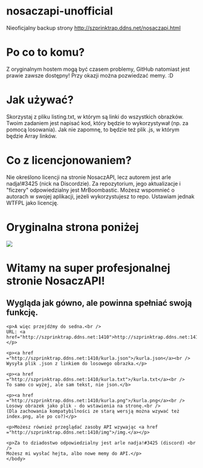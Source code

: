 # nosaczapi-unofficial
Nieoficjalny backup strony http://szprinktrap.ddns.net/nosaczapi.html

# Po co to komu?
Z oryginalnym hostem mogą być czasem problemy, GitHub natomiast jest prawie zawsze dostępny! Przy okazji można pozwiedzać memy. :D

# Jak używać?
Skorzystaj z pliku listing.txt, w którym są linki do wszystkich obrazków. Twoim zadaniem jest napisać kod, który będzie to wykorzystywał (np. za pomocą losowania). Jak nie zapomnę, to będzie też plik .js, w którym będzie Array linków.

# Co z licencjonowaniem?
Nie określono licencji na stronie NosaczAPI, lecz autorem jest arle nadja!#3425 (nick na Discordzie). Za repozytorium, jego aktualizacje i "ficzery" odpowiedzialny jest MrBoombastic. Możesz wspomnieć o autorach w swojej aplikacji, jeżeli wykorzystujesz to repo. Ustawiam jednak WTFPL jako licencję.

# Oryginalna strona poniżej
<!DOCTYPE html ><html>
<head>
  <title> NosaczAPI </title>
</head>
<body>
	<img src="nosaczapi_logo.png">
	<h1>Witamy na super profesjonalnej stronie NosaczAPI!</h1>
	<h2>Wygląda jak gówno, ale powinna spełniać swoją funkcję.</h2>
	
	<p>A więc przejdźmy do sedna.<br />
	URL: <a href="http://szprinktrap.ddns.net:1410">http://szprinktrap.ddns.net:1410</a></p>
	
	<p><a href ="http://szprinktrap.ddns.net:1410/kurla.json">/kurla.json</a><br />
	Wysyła plik .json z linkiem do losowego obrazka.</p>
	
	<p><a href ="http://szprinktrap.ddns.net:1410/kurla.txt">/kurla.txt</a><br />
	To samo co wyżej, ale sam tekst, nie json.</b>
	
	<p><a href ="http://szprinktrap.ddns.net:1410/kurla.png">/kurla.png</a><br />
	Losowy obrazek jako plik - do wstawienia na stronę.<br />
	(Dla zachowania kompatybilności ze starą wersją można wzywać też index.png, ale po co?)</p>
	
	<p>Możesz również przeglądać zasoby API wzywając <a href ="http://szprinktrap.ddns.net:1410/img">/img.</a></p>
	
	<p>Za to dziadostwo odpowiedzialny jest arle nadja!#3425 (discord) <br />
	Możesz mi wysłać hejta, albo nowe memy do API.</p>
	</body>
</html>
